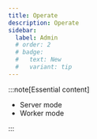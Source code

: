 ```yaml
---
title: Operate
description: Operate
sidebar:
  label: Admin
  # order: 2
  # badge:
  #   text: New
  #   variant: tip
---
```


:::note[Essential content]

- Server mode
- Worker mode

:::
